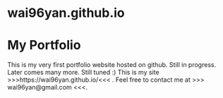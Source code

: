 # wai96yan.github.io
<h1>My Portfolio</h1>
<p fg-color="blue">
This is my very first portfolio website hosted on github. Still in progress. Later comes many more. Still tuned :)
This is my site >>>https://wai96yan.github.io/<<< . 
Feel free to contact me at >>> wai96yan@gmail.com <<<.
                                                      </p>
